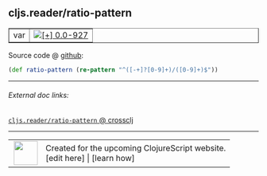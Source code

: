 ## cljs.reader/ratio-pattern



 <table border="1">
<tr>
<td>var</td>
<td><a href="https://github.com/cljsinfo/cljs-api-docs/tree/0.0-927"><img valign="middle" alt="[+] 0.0-927" title="Added in 0.0-927" src="https://img.shields.io/badge/+-0.0--927-lightgrey.svg"></a> </td>
</tr>
</table>









Source code @ [github](https://github.com/clojure/clojurescript/blob/r3119/src/cljs/cljs/reader.cljs#L99):

```clj
(def ratio-pattern (re-pattern "^([-+]?[0-9]+)/([0-9]+)$"))
```

<!--
Repo - tag - source tree - lines:

 <pre>
clojurescript @ r3119
└── src
    └── cljs
        └── cljs
            └── <ins>[reader.cljs:99](https://github.com/clojure/clojurescript/blob/r3119/src/cljs/cljs/reader.cljs#L99)</ins>
</pre>

-->

---



###### External doc links:

[`cljs.reader/ratio-pattern` @ crossclj](http://crossclj.info/fun/cljs.reader.cljs/ratio-pattern.html)<br>

---

 <table>
<tr><td>
<img valign="middle" align="right" width="48px" src="http://i.imgur.com/Hi20huC.png">
</td><td>
Created for the upcoming ClojureScript website.<br>
[edit here] | [learn how]
</td></tr></table>

[edit here]:https://github.com/cljsinfo/cljs-api-docs/blob/master/cljsdoc/cljs.reader_ratio-pattern.cljsdoc
[learn how]:https://github.com/cljsinfo/cljs-api-docs/wiki/cljsdoc-files

<!--

This information was too distracting to show to readers, but I'll leave it
commented here since it is helpful to:

- pretty-print the data used to generate this document
- and show how to retrieve that data



The API data for this symbol:

```clj
{:ns "cljs.reader",
 :name "ratio-pattern",
 :type "var",
 :source {:code "(def ratio-pattern (re-pattern \"^([-+]?[0-9]+)/([0-9]+)$\"))",
          :title "Source code",
          :repo "clojurescript",
          :tag "r3119",
          :filename "src/cljs/cljs/reader.cljs",
          :lines [99]},
 :full-name "cljs.reader/ratio-pattern",
 :full-name-encode "cljs.reader_ratio-pattern",
 :history [["+" "0.0-927"]]}

```

Retrieve the API data for this symbol:

```clj
;; from Clojure REPL
(require '[clojure.edn :as edn])
(-> (slurp "https://raw.githubusercontent.com/cljsinfo/cljs-api-docs/catalog/cljs-api.edn")
    (edn/read-string)
    (get-in [:symbols "cljs.reader/ratio-pattern"]))
```

-->
